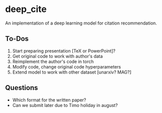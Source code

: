 # deep_cite
An implementation of a deep learning model for citation recommendation.

## To-Dos
1. Start preparing presentation [TeX or PowerPoint]?
2. Get original code to work with author's data
3. Reimplement the author's code in torch
4. Modify code, change original code hyperparameters
5. Extend model to work with other dataset [unarxiv? MAG?] 

## Questions
* Which format for the written paper?
* Can we submit later due to Timo holiday in august?